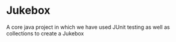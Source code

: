 # Jukebox
 A core java project in which we have used JUnit testing as well as collections to create a Jukebox
